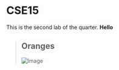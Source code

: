 # CSE15 

This is the second lab of the quarter.
**Hello**
> ## Oranges 
> ![Image](https://cdn.mos.cms.futurecdn.net/UaBq5LGpJQd3DDo6ve2dFW-1200-80.jpg)
